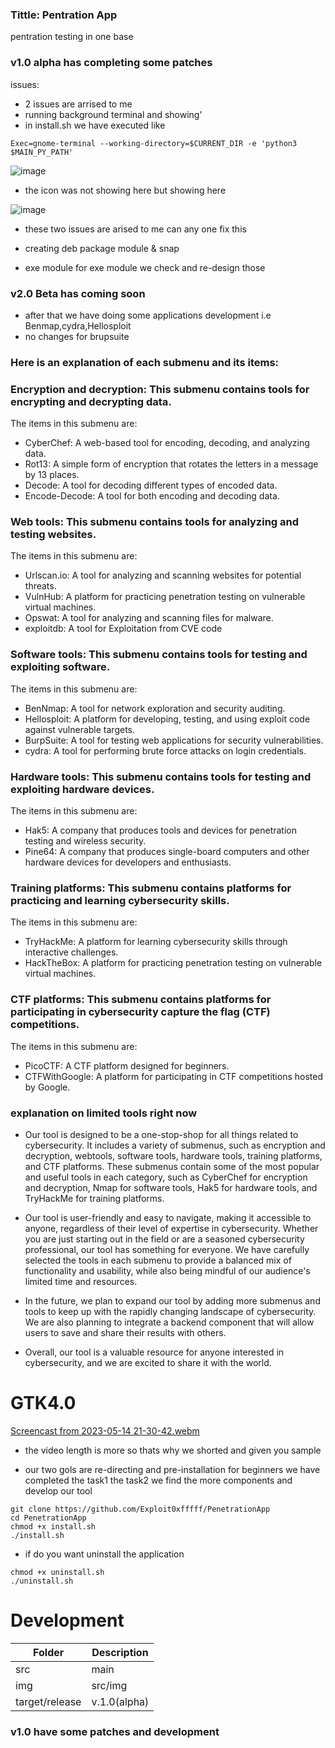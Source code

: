 ### Tittle: Pentration App
pentration testing in one base


### v1.0 alpha has completing some patches
issues:
- 2 issues are arrised to me 
- running background terminal and showing' 
- in install.sh we have executed like 
```
Exec=gnome-terminal --working-directory=$CURRENT_DIR -e 'python3 $MAIN_PY_PATH'
```

![image](https://github.com/Exploit0xfffff/PenetrationApp/assets/81065703/e097228b-e0f1-40e8-b4aa-f2e48e322db2)

- the icon was not showing here but showing here 

![image](https://github.com/Exploit0xfffff/PenetrationApp/assets/81065703/fb5f7af2-957b-4745-a974-df9c7ec35e64)

- these two issues are arised to me can any one fix this 

- creating deb package module & snap 
- exe module for exe module we check and re-design those 
### v2.0 Beta has coming soon
- after that we have doing some applications development i.e Benmap,cydra,Hellosploit 
- no changes for brupsuite 
### Here is an explanation of each submenu and its items:

### Encryption and decryption: This submenu contains tools for encrypting and decrypting data. 
The items in this submenu are:

- CyberChef: A web-based tool for encoding, decoding, and analyzing data.
- Rot13: A simple form of encryption that rotates the letters in a message by 13 places.
- Decode: A tool for decoding different types of encoded data.
- Encode-Decode: A tool for both encoding and decoding data.
### Web tools: This submenu contains tools for analyzing and testing websites. 
The items in this submenu are:
- Urlscan.io: A tool for analyzing and scanning websites for potential threats.
- VulnHub: A platform for practicing penetration testing on vulnerable virtual machines.
- Opswat: A tool for analyzing and scanning files for malware.
- exploitdb: A tool for  Exploitation from CVE code 
### Software tools: This submenu contains tools for testing and exploiting software. 
The items in this submenu are:

- BenNmap: A tool for network exploration and security auditing.
- Hellosploit: A platform for developing, testing, and using exploit code against vulnerable targets.
- BurpSuite: A tool for testing web applications for security vulnerabilities.
- cydra: A tool for performing brute force attacks on login credentials.

### Hardware tools: This submenu contains tools for testing and exploiting hardware devices.     
The items in this submenu are:

- Hak5: A company that produces tools and devices for penetration testing and wireless security.
- Pine64: A company that produces single-board computers and other hardware devices for developers and enthusiasts.

### Training platforms: This submenu contains platforms for practicing and learning cybersecurity skills. 
The items in this submenu are:

- TryHackMe: A platform for learning cybersecurity skills through interactive challenges.
- HackTheBox: A platform for practicing penetration testing on vulnerable virtual machines.

### CTF platforms: This submenu contains platforms for participating in cybersecurity capture the flag (CTF)     competitions. 
The items in this submenu are:

- PicoCTF: A CTF platform designed for beginners.
- CTFWithGoogle: A platform for participating in CTF competitions hosted by Google.

### explanation on limited tools right now

- Our tool is designed to be a one-stop-shop for all things related to cybersecurity. It includes a variety of submenus, such as encryption and decryption, webtools, software tools, hardware tools, training platforms, and CTF platforms. These submenus contain some of the most popular and useful tools in each category, such as CyberChef for encryption and decryption, Nmap for software tools, Hak5 for hardware tools, and TryHackMe for training platforms.

- Our tool is user-friendly and easy to navigate, making it accessible to anyone, regardless of their level of expertise in cybersecurity. Whether you are just starting out in the field or are a seasoned cybersecurity professional, our tool has something for everyone. We have carefully selected the tools in each submenu to provide a balanced mix of functionality and usability, while also being mindful of our audience's limited time and resources.

- In the future, we plan to expand our tool by adding more submenus and tools to keep up with the rapidly changing landscape of cybersecurity. We are also planning to integrate a backend component that will allow users to save and share their results with others.

- Overall, our tool is a valuable resource for anyone interested in cybersecurity, and we are excited to share it with the world.




# GTK4.0

[Screencast from 2023-05-14 21-30-42.webm](https://github.com/Exploit0xfffff/PenetrationApp/assets/81065703/f240e79e-c432-48e2-b045-6989c0b8e124)

- the video length is more so thats why we shorted and given you sample 

- our two gols are re-directing and pre-installation for beginners we have completed the task1 the task2 we find the more components and develop our tool  

```
git clone https://github.com/Exploit0xfffff/PenetrationApp
cd PenetrationApp
chmod +x install.sh
./install.sh
```

- if do you want uninstall the application 

```
chmod +x uninstall.sh
./uninstall.sh
```

# Development

| Folder | Description |
| - | - |
| src |  main  |
| img | src/img|
| target/release | v.1.0(alpha)|

### v1.0 have some patches and development                                                                                  

